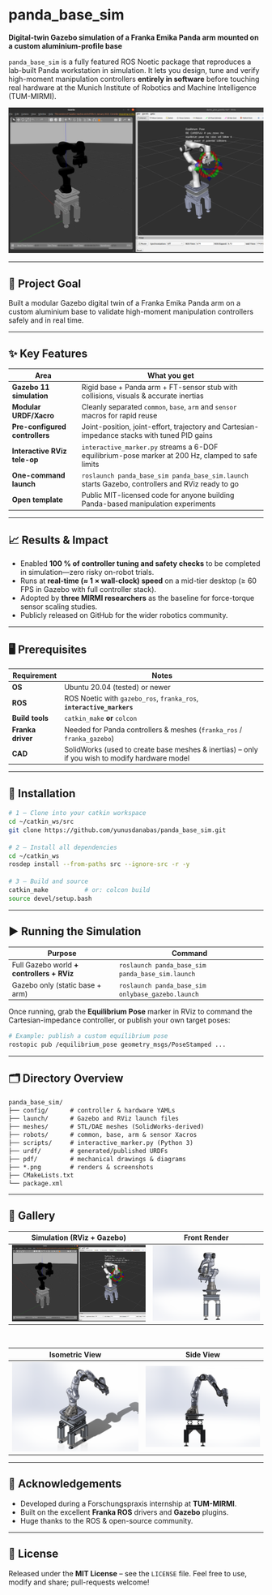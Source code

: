 # panda\_base\_sim

**Digital-twin Gazebo simulation of a Franka Emika Panda arm mounted on a custom aluminium-profile base**

`panda_base_sim` is a fully featured ROS Noetic package that reproduces a lab-built Panda workstation in simulation.
It lets you design, tune and verify high-moment manipulation controllers **entirely in software** before touching real hardware at the Munich Institute of Robotics and Machine Intelligence (TUM-MIRMI).

![Simulation screenshot](simulation.png)

---

## 🚀 Project Goal

Built a modular Gazebo digital twin of a Franka Emika Panda arm on a custom aluminium base to validate high-moment manipulation controllers safely and in real time.

---

## ✨ Key Features

| Area                           | What you get                                                                                      |
| ------------------------------ | ------------------------------------------------------------------------------------------------- |
| **Gazebo 11 simulation**       | Rigid base + Panda arm + FT-sensor stub with collisions, visuals & accurate inertias              |
| **Modular URDF/Xacro**         | Cleanly separated `common`, `base`, `arm` and `sensor` macros for rapid reuse                     |
| **Pre-configured controllers** | Joint-position, joint-effort, trajectory and Cartesian-impedance stacks with tuned PID gains      |
| **Interactive RViz tele-op**   | `interactive_marker.py` streams a 6-DOF equilibrium-pose marker at 200 Hz, clamped to safe limits |
| **One-command launch**         | `roslaunch panda_base_sim panda_base_sim.launch` starts Gazebo, controllers and RViz ready to go  |
| **Open template**              | Public MIT-licensed code for anyone building Panda-based manipulation experiments                 |

---

## 📈 Results & Impact

* Enabled **100 % of controller tuning and safety checks** to be completed in simulation—zero risky on-robot trials.
* Runs at **real-time (≈ 1 × wall-clock) speed** on a mid-tier desktop (≥ 60 FPS in Gazebo with full controller stack).
* Adopted by **three MIRMI researchers** as the baseline for force-torque sensor scaling studies.
* Publicly released on GitHub for the wider robotics community.

---

## 🖥️ Prerequisites

| Requirement       | Notes                                                                                          |
| ----------------- | ---------------------------------------------------------------------------------------------- |
| **OS**            | Ubuntu 20.04 (tested) or newer                                                                 |
| **ROS**           | ROS Noetic with `gazebo_ros`, `franka_ros`, **`interactive_markers`**                          |
| **Build tools**   | `catkin_make` **or** `colcon`                                                                  |
| **Franka driver** | Needed for Panda controllers & meshes (`franka_ros` / `franka_gazebo`)                         |
| **CAD**           | SolidWorks (used to create base meshes & inertias) – only if you wish to modify hardware model |

---

## 🔧 Installation

```bash
# 1 – Clone into your catkin workspace
cd ~/catkin_ws/src
git clone https://github.com/yunusdanabas/panda_base_sim.git

# 2 – Install all dependencies
cd ~/catkin_ws
rosdep install --from-paths src --ignore-src -r -y

# 3 – Build and source
catkin_make          # or: colcon build
source devel/setup.bash
```

---

## ▶️ Running the Simulation

| Purpose                                    | Command                                           |
| ------------------------------------------ | ------------------------------------------------- |
| Full Gazebo world **+ controllers + RViz** | `roslaunch panda_base_sim panda_base_sim.launch`  |
| Gazebo only (static base + arm)            | `roslaunch panda_base_sim onlybase_gazebo.launch` |

Once running, grab the **Equilibrium Pose** marker in RViz to command the Cartesian-impedance controller, or publish your own target poses:

```bash
# Example: publish a custom equilibrium pose
rostopic pub /equilibrium_pose geometry_msgs/PoseStamped ...
```

---

## 🗂️ Directory Overview

```
panda_base_sim/
├── config/      # controller & hardware YAMLs
├── launch/      # Gazebo and RViz launch files
├── meshes/      # STL/DAE meshes (SolidWorks-derived)
├── robots/      # common, base, arm & sensor Xacros
├── scripts/     # interactive_marker.py (Python 3)
├── urdf/        # generated/published URDFs
├── pdf/         # mechanical drawings & diagrams
├── *.png        # renders & screenshots
├── CMakeLists.txt
└── package.xml
```
---

## 📸 Gallery

|    Simulation (RViz + Gazebo)    |     Front Render    |
| :------------------------------: | :-----------------: |
| ![Gazebo + RViz](simulation.png) | ![Front](front.png) |

&nbsp; &nbsp; 

|       Isometric View       |        Side View        |
| :------------------------: | :---------------------: |
| ![Isometric](iso.png)      | ![Side](side.png)       |

---


## 🙌 Acknowledgements

* Developed during a Forschungspraxis internship at **TUM-MIRMI**.
* Built on the excellent **Franka ROS** drivers and **Gazebo** plugins.
* Huge thanks to the ROS & open-source community.

---

## 📄 License

Released under the **MIT License** – see the `LICENSE` file.
Feel free to use, modify and share; pull-requests welcome!
